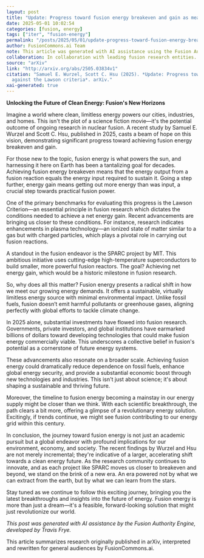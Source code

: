 ```yaml
---
layout: post
title: "Update: Progress toward fusion energy breakeven and gain as measured against the Lawson criteria"
date: 2025-05-01 10:02:54
categories: [fusion, energy]
tags: ["iter", "fusion-energy"]
permalink: "/posts/2025/05/01/update-progress-toward-fusion-energy-breakeven-and-gain-as-measured-against-the-lawson-criteria/"
author: FusionCommons.ai Team
note: This article was generated with AI assistance using the Fusion Authority Engine, developed by Travis Frye.
collaboration: In collaboration with leading fusion research entities.
source: "arXiv"
link: "http://arxiv.org/abs/2505.03834v1"
citation: "Samuel E. Wurzel, Scott C. Hsu (2025). *Update: Progress toward fusion energy breakeven and gain as measured
  against the Lawson criteria*. arXiv."
xai-generated: true
---
```


**Unlocking the Future of Clean Energy: Fusion's New Horizons**

Imagine a world where clean, limitless energy powers our cities, industries, and homes. This isn't the plot of a science fiction movie—it's the potential outcome of ongoing research in nuclear fusion. A recent study by Samuel E. Wurzel and Scott C. Hsu, published in 2025, casts a beam of hope on this vision, demonstrating significant progress toward achieving fusion energy breakeven and gain. 

For those new to the topic, fusion energy is what powers the sun, and harnessing it here on Earth has been a tantalizing goal for decades. Achieving fusion energy breakeven means that the energy output from a fusion reaction equals the energy input required to sustain it. Going a step further, energy gain means getting out more energy than was input, a crucial step towards practical fusion power.

One of the primary benchmarks for evaluating this progress is the Lawson Criterion—an essential principle in fusion research which dictates the conditions needed to achieve a net energy gain. Recent advancements are bringing us closer to these conditions. For instance, research indicates enhancements in plasma technology—an ionized state of matter similar to a gas but with charged particles, which plays a pivotal role in carrying out fusion reactions.

A standout in the fusion endeavor is the SPARC project by MIT. This ambitious initiative uses cutting-edge high-temperature superconductors to build smaller, more powerful fusion reactors. The goal? Achieving net energy gain, which would be a historic milestone in fusion research.

So, why does all this matter? Fusion energy presents a radical shift in how we meet our growing energy demands. It offers a sustainable, virtually limitless energy source with minimal environmental impact. Unlike fossil fuels, fusion doesn’t emit harmful pollutants or greenhouse gases, aligning perfectly with global efforts to tackle climate change.

In 2025 alone, substantial investments have flowed into fusion research. Governments, private investors, and global institutions have earmarked billions of dollars toward developing technologies that could make fusion energy commercially viable. This underscores a collective belief in fusion's potential as a cornerstone of future energy systems.

These advancements also resonate on a broader scale. Achieving fusion energy could dramatically reduce dependence on fossil fuels, enhance global energy security, and provide a substantial economic boost through new technologies and industries. This isn't just about science; it's about shaping a sustainable and thriving future.

Moreover, the timeline to fusion energy becoming a mainstay in our energy supply might be closer than we think. With each scientific breakthrough, the path clears a bit more, offering a glimpse of a revolutionary energy solution. Excitingly, if trends continue, we might see fusion contributing to our energy grid within this century.

In conclusion, the journey toward fusion energy is not just an academic pursuit but a global endeavor with profound implications for our environment, economy, and society. The recent findings by Wurzel and Hsu are not merely incremental; they're indicative of a larger, accelerating shift towards a clean energy future. As the research community continues to innovate, and as each project like SPARC moves us closer to breakeven and beyond, we stand on the brink of a new era. An era powered not by what we can extract from the earth, but by what we can learn from the stars.

Stay tuned as we continue to follow this exciting journey, bringing you the latest breakthroughs and insights into the future of energy. Fusion energy is more than just a dream—it's a feasible, forward-looking solution that might just revolutionize our world.

*This post was generated with AI assistance by the Fusion Authority Engine, developed by Travis Frye.*

This article summarizes research originally published in arXiv, interpreted and rewritten for general audiences by FusionCommons.ai.
